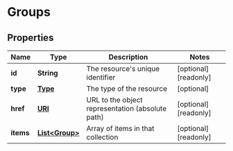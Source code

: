 

# Groups

## Properties

| Name | Type | Description | Notes |
| ------------ | ------------- | ------------- | ------------- |
| **id** | **String** | The resource&#39;s unique identifier |  [optional] [readonly] |
| **type** | [**Type**](Type.md) | The type of the resource |  [optional] |
| **href** | [**URI**](URI.md) | URL to the object representation (absolute path) |  [optional] [readonly] |
| **items** | [**List&lt;Group&gt;**](Group.md) | Array of items in that collection |  [optional] [readonly] |


